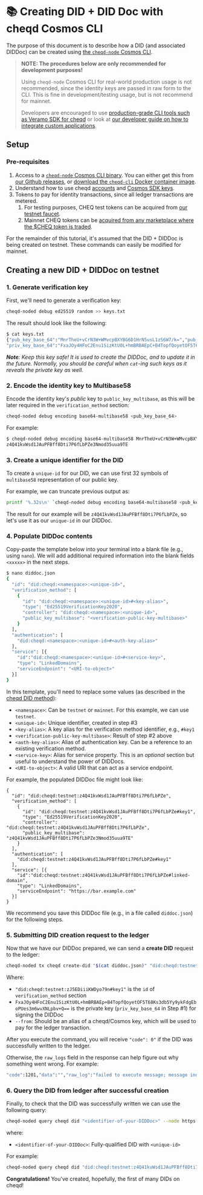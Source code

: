 # 📚 Creating DID + DID Doc with cheqd Cosmos CLI

The purpose of this document is to describe how a DID (and associated DIDDoc) can be created using [the `cheqd-node` Cosmos CLI](https://docs.cheqd.io/node/docs/cheqd-cli).

> **NOTE: The procedures below are only recommended for development purposes!**
>
> Using `cheqd-node` Cosmos CLI for real-world production usage is not recommended, since the identity keys are passed in raw form to the CLI. This is fine in development/testing usage, but is not recommend for mainnet.
>
> Developers are encouraged to use [production-grade CLI tools such as Veramo SDK for cheqd](../../veramo-sdk-for-cheqd/README.md) or look at [our developer guide on how to integrate custom applications](../developer-guide/README.md).

## Setup

### Pre-requisites

1. Access to a [`cheqd-node` Cosmos CLI binary](https://github.com/cheqd/cheqd-node/releases). You can either get this from [our Github releases](https://github.com/cheqd/cheqd-node/releases), or [download the `cheqd-cli` Docker container image](https://github.com/cheqd/cheqd-node/pkgs/container/cheqd-cli).
2. Understand how to use cheqd [accounts](https://docs.cheqd.io/node/docs/cheqd-cli/cheqd-cli-accounts) and [Cosmos SDK keys](https://docs.cheqd.io/node/docs/cheqd-cli/cheqd-cli-key-management).
3. Tokens to pay for identity transactions, since all ledger transactions are metered.
   1. For testing purposes, CHEQ test tokens can be acquired from [our testnet faucet](https://testnet-faucet.cheqd.io/).
   2. Mainnet CHEQ tokens can be [acquired from any marketplace where the $CHEQ token is traded](https://learn.cheqd.io/getting-set-up-on-cheqd/where-to-find-usdcheq).

For the remainder of this tutorial, it's assumed that the DID + DIDDoc is being created on testnet. These commands can easily be modified for mainnet.

## Creating a new DID + DIDDoc on testnet

### 1. Generate verification key

First, we'll need to generate a verification key:

```bash
cheqd-noded debug ed25519 random >> keys.txt
```

The result should look like the following:

```bash
$ cat keys.txt
{"pub_key_base_64":"MnrTheU+vCrN3W+WMvcpBXYBG6D1HrN5usL1zS6W7/k=","pub_key_multibase_58":"",\
"priv_key_base_64":"FxaJOy4HFoC2Enu1SizKtU0L+hmBRBAEpC+B4TopfQoyetOF5T68Ks3db5Yy9ykFdgEboPUes3m6wvXNLpbv+Q=="}
```

***Note**: Keep this key safe! It is used to create the DIDDoc, and to update it in the future. Normally, you should be careful when `cat`-ing such keys as it reveals the private key as well.*

### 2. Encode the identity key to Multibase58

Encode the identity key's *public* key to `public_key_multibase`, as this will be later required in the `verification_method` section:

```bash
cheqd-noded debug encoding base64-multibase58 <pub_key_base_64>
```

For example:

```bash
$ cheqd-noded debug encoding base64-multibase58 MnrTheU+vCrN3W+WMvcpBXYBG6D1HrN5usL1zS6W7/k=
z4Q41kvWsd1JAuPFBff8Dti7P6fLbPZe3Nmod35uua9TE
```

### 3. Create a unique identifier for the DID

To create a `unique-id` for our DID, we can use first 32 symbols of `multibase58` representation of our public key.

For example, we can truncate previous output as:

```bash
printf '%.32s\n' `cheqd-noded debug encoding base64-multibase58 <pub_key_base_64>`
```

The result for our example will be `z4Q41kvWsd1JAuPFBff8Dti7P6fLbPZe`, so let's use it as our `unique-id` in our DIDDoc.

### 4. Populate DIDDoc contents

Copy-paste the template below into your terminal into a blank file (e.g., using `nano`). We will add additional required information into the blank fields `<xxxxx>` in the next steps.

```bash
$ nano diddoc.json
{
  "id": "did:cheqd:<namespace>:<unique-id>",
  "verification_method": [
    {
      "id": "did:cheqd:<namespace>:<unique-id>#<key-alias>",
      "type": "Ed25519VerificationKey2020",
      "controller": "did:cheqd:<namespace>:<unique-id>",
      "public_key_multibase": "<verification-public-key-multibase>"
    }
  ],
  "authentication": [
    "did:cheqd:<namespace>:<unique-id>#<auth-key-alias>"
  ],
  "service": [{
    "id":"did:cheqd:<namespace>:<unique-id>#<service-key>",
    "type": "LinkedDomains",
    "serviceEndpoint": "<URI-to-object>"
  }]
}
```

In this template, you'll need to replace some values (as described in the [cheqd DID method](https://docs.cheqd.io/node/architecture/adr-list/adr-002-cheqd-did-method)):

* `<namespace>`: Can be `testnet` or `mainnet`. For this example, we can use `testnet`.
* `<unique-id>`: Unique identifier, created in step #3
* `<key-alias>`: A key alias for the verification method identifier, e.g., `#key1`
* `<verification-public-key-multibase>`: Result of step #2 above
* `<auth-key-alias>`: Alias of authentication key. Can be a reference to an existing verification method.
* `<service-key>`: Alias for service property. This is an *optional* section but useful to understand the power of DIDDocs.
* `<URI-to-object>`: A valid URI that can act as a service endpoint.

For example, the populated DIDDoc file might look like:

```jsonc
{
  "id": "did:cheqd:testnet:z4Q41kvWsd1JAuPFBff8Dti7P6fLbPZe",
  "verification_method": [
    {
      "id": "did:cheqd:testnet:z4Q41kvWsd1JAuPFBff8Dti7P6fLbPZe#key1",
      "type": "Ed25519VerificationKey2020",
      "controller": "did:cheqd:testnet:z4Q41kvWsd1JAuPFBff8Dti7P6fLbPZe",
      "public_key_multibase": "z4Q41kvWsd1JAuPFBff8Dti7P6fLbPZe3Nmod35uua9TE"
    }
  ],
  "authentication": [
    "did:cheqd:testnet:z4Q41kvWsd1JAuPFBff8Dti7P6fLbPZe#key1"
  ],
  "service": [{
    "id":"did:cheqd:testnet:z4Q41kvWsd1JAuPFBff8Dti7P6fLbPZe#linked-domain",
    "type": "LinkedDomains",
    "serviceEndpoint": "https://bar.example.com"
  }]
}
```

We recommend you save this DIDDoc file (e.g., in a file called `diddoc.json`) for the following steps.

### 5. Submitting DID creation request to the ledger

Now that we have our DIDDoc prepared, we can send a **create DID** request to the ledger:

```bash
cheqd-noded tx cheqd create-did "$(cat diddoc.json)" "did:cheqd:testnet:zJ5EDiiiKWDyo79n#key1" "FxaJOy4HFoC2Enu1SizKtU0L+hmBRBAEp+B4TopfQoyetOF5T68Ks3db5Yy9ykFdgEboPUes3m6wvXNLpbv+Q==" --from <alias-to-cosmos-key>  --node https://rpc.testnet.cheqd.network:443 --chain-id cheqd-testnet-4 --fees 5000000ncheq
```

Where:

* `"did:cheqd:testnet:zJ5EDiiiKWDyo79n#key1"` is the `id` of `verification_method` section
* `FxaJOy4HFoC2Enu1SizKtU0L+hmBRBAEp+B4TopfQoyetOF5T68Ks3db5Yy9ykFdgEboPUes3m6wvXNLpbv+Q==` is the private key (`priv_key_base_64` in Step #1) for signing the DIDDoc
* `--from`: Should be an alias of a cheqd/Cosmos key, which will be used to pay for the ledger transaction.

After you execute the command, you will receive `"code": 0"` if the DID was successfully written to the ledger.

Otherwise, the `raw_logs` field in the response can help figure out why something went wrong. For example:

```bash
"code":1201,"data":"","raw_log":"failed to execute message; message index: 0: id:cheqd:testnet:fcbarcelona: DID Doc not found"
```

### 6. Query the DID from ledger after successful creation

Finally, to check that the DID was successfully written we can use the following query:

```bash
cheqd-noded query cheqd did "<identifier-of-your-DIDDoc>" --node https://rpc.testnet.cheqd.network:443
```

where:

* `<identifier-of-your-DIDDoc>`: Fully-qualified DID with `<unique-id>`

For example:

```bash
cheqd-noded query cheqd did "did:cheqd:testnet:z4Q41kvWsd1JAuPFBff8Dti7P6fLbPZe" --node https://rpc.testnet.cheqd.network:443
```

**Congratulations!** You've created, hopefully, the first of many DIDs on cheqd!
